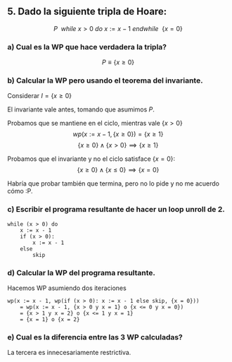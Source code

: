 ## 5. Dado la siguiente tripla de Hoare:
$$ P\ \ while\ x > 0\ do\ x := x − 1\ endwhile\ \ \{x = 0\} $$

### a) Cual es la WP que hace verdadera la tripla?

$$
    P \equiv \{x \geq 0\}
$$

### b) Calcular la WP pero usando el teorema del invariante.

Considerar $I = \{x \geq 0\}$

El invariante vale antes, tomando que asumimos $P$.

Probamos que se mantiene en el ciclo, mientras vale $\{x > 0\}$ 
$$ 
    wp(x := x − 1, \{x \geq 0\})
        = \{ x \geq 1 \}
$$
$$
    \{x \geq 0\} \wedge \{x > 0\} \implies \{x \geq 1\}
$$

Probamos que el invariante y no el ciclo satisface $\{x = 0\}$:
$$
    \{x \geq 0\} \wedge \{x \leq 0\} \implies \{x = 0\}
$$

Habría que probar también que termina, pero no lo pide y no me acuerdo cómo :P.

### c) Escribir el programa resultante de hacer un loop unroll de 2.

```
while (x > 0) do
    x := x - 1
    if (x > 0):
        x := x - 1
    else
        skip
```

### d) Calcular la WP del programa resultante.

Hacemos WP asumiendo dos iteraciones 
```
wp(x := x - 1, wp(if (x > 0): x := x - 1 else skip, {x = 0}))
    = wp(x := x - 1, {x > 0 y x = 1} o {x <= 0 y x = 0})
    = {x > 1 y x = 2} o {x <= 1 y x = 1}
    = {x = 1} o {x = 2}
```


### e) Cual es la diferencia entre las 3 WP calculadas?

La tercera es innecesariamente restrictiva.
